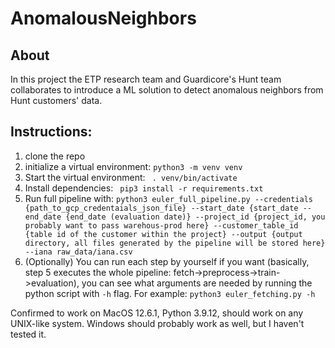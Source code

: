 # AnomalousNeighbors


## About

In this project the ETP research team and Guardicore's Hunt team collaborates to introduce a ML solution to detect
anomalous neighbors from Hunt customers' data.

## Instructions:

1. clone the repo
2. initialize a virtual environment:  ``` python3 -m venv venv ```
3. Start the virtual environment: ``` . venv/bin/activate```
4. Install dependencies: ``` pip3 install -r requirements.txt```
5. Run full pipeline with: ```python3 euler_full_pipeline.py --credentials {path_to_gcp_credentaials_json_file} --start_date {start_date --end_date {end_date (evaluation date)} --project_id {project_id, you probably want to pass warehous-prod here} --customer_table_id {table id of the customer within the project} --output {output directory, all files generated by the pipeline will be stored here} --iana raw_data/iana.csv ```
6. (Optionally) You can run each step by yourself if you want (basically, step 5 executes the whole pipeline: fetch->preprocess->train->evaluation), you can see what arguments are needed by running the python script with ``` -h ``` flag. For example: ``` python3 euler_fetching.py -h ```

Confirmed to work on MacOS 12.6.1, Python 3.9.12,  should work on any UNIX-like system. Windows should probably work as well, but I haven't tested it.


   
